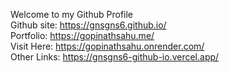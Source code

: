 
Welcome to my Github Profile
<br>
Github site: https://gnsgns6.github.io/
<br>
Portfolio: https://gopinathsahu.me/
<br>
Visit Here: https://gopinathsahu.onrender.com/
<br>
Other Links: https://gnsgns6-github-io.vercel.app/
